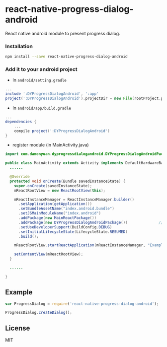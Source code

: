 # react-native-progress-dialog-android

React native android module to present progress dialog.

### Installation

```bash
npm install --save react-native-progress-dialog-android
```

### Add it to your android project

* In `android/setting.gradle`

```gradle
...
include ':DYProgressDialogAndroid', ':app'
project(':DYProgressDialogAndroid').projectDir = new File(rootProject.projectDir, '../node_modules/react-native-progress-dialog-android')
```

* In `android/app/build.gradle`

```gradle
...
dependencies {
    ...
    compile project(':DYProgressDialogAndroid')
}
```

* register module (in MainActivity.java)

```java
import com.damonyuan.dyprogressdialogandroid.DYProgressDialogAndroidPackage;;  // <--- import

public class MainActivity extends Activity implements DefaultHardwareBackBtnHandler {
  ......

  @Override
  protected void onCreate(Bundle savedInstanceState) {
    super.onCreate(savedInstanceState);
    mReactRootView = new ReactRootView(this);

    mReactInstanceManager = ReactInstanceManager.builder()
      .setApplication(getApplication())
      .setBundleAssetName("index.android.bundle")
      .setJSMainModuleName("index.android")
      .addPackage(new MainReactPackage())
      .addPackage(new DYProgressDialogAndroidPackage())              // <------ add here
      .setUseDeveloperSupport(BuildConfig.DEBUG)
      .setInitialLifecycleState(LifecycleState.RESUMED)
      .build();

    mReactRootView.startReactApplication(mReactInstanceManager, "Example", null);

    setContentView(mReactRootView);
  }

  ......

}
```

## Example
```javascript
var ProgressDialog = require('react-native-progress-dialog-android');

ProgressDialog.createDialog();
```
## License

MIT